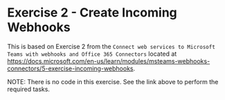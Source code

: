 # Exercise 2 - Create Incoming Webhooks

This is based on Exercise 2 from the `Connect web services to Microsoft Teams with webhooks and Office 365 Connectors` located at https://docs.microsoft.com/en-us/learn/modules/msteams-webhooks-connectors/5-exercise-incoming-webhooks.

NOTE: There is no code in this exercise. See the link above to perform the required tasks.